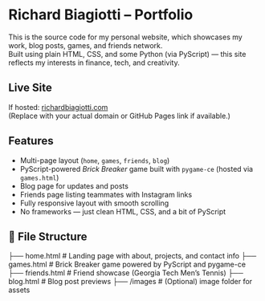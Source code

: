 # Richard Biagiotti – Portfolio

This is the source code for my personal website, which showcases my work, blog posts, games, and friends network.  
Built using plain HTML, CSS, and some Python (via PyScript) — this site reflects my interests in finance, tech, and creativity.

##  Live Site

If hosted: [richardbiagiotti.com](https://your-link.com)  
(Replace with your actual domain or GitHub Pages link if available.)

##  Features

-  Multi-page layout (`home`, `games`, `friends`, `blog`)
-  PyScript-powered *Brick Breaker* game built with `pygame-ce` (hosted via `games.html`)
-  Blog page for updates and posts
-  Friends page listing teammates with Instagram links
-  Fully responsive layout with smooth scrolling
-  No frameworks — just clean HTML, CSS, and a bit of PyScript

## 📁 File Structure
├── home.html      # Landing page with about, projects, and contact info
├── games.html     # Brick Breaker game powered by PyScript and pygame-ce
├── friends.html   # Friend showcase (Georgia Tech Men’s Tennis)
├── blog.html      # Blog post previews
├── /images        # (Optional) image folder for assets


